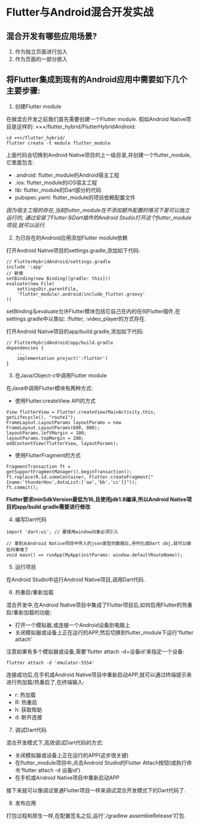 # Flutter与Android混合开发实战
## 混合开发有哪些应用场景?
1. 作为独立页面进行加入
2. 作为页面的一部分嵌入

## 将Flutter集成到现有的Android应用中需要如下几个主要步骤:
1. 创建Flutter module

在做混合开发之前我们首先需要创建一个Flutter module.
假如Android Native项目是这样的: ×××/flutter_hybrid/FlutterHybridAndroid:

```
cd ×××/flutter_hybrid/
flutter create -t module flutter_module
```

上面代码会切换到Android Native项目的上一级目录,并创建一个flutter_module,它里面包含:
- .android: flutter_module的Android宿主工程
- .ios: flutter_module的iOS宿主工程
- lib: flutter_module的Dart部分的代码
- pubspec.yaml: flutter_module的项目依赖配置文件

*因为宿主工程的存在,当前flutter_module在不添加额外配置的情况下是可以独立运行的,*
*通过安装了Flutter与Dart插件的Android Studio打开这个flutter_module项目,就可以运行.*

2. 为已存在的Android应用添加Flutter module依赖

打开Android Native项目的settings.gradle,添加如下代码:

```
// FlutterHybridAndroid/settings.gradle
include ':app'
// 新增
setBinding(new Binding([gradle: this]))
evaluate(new File(
    settingsDir.parentFile,
    'flutter_module/.android/include_flutter.groovy'
))
```

setBinding与evaluate允许Flutter模块包括它自己在内的任何Flutter插件,在settings.gradle中以类似:
:flutter, :video_player的方式存在.

打开Android Native项目的app/build.gradle,添加如下代码:

```
// FlutterHybridAndroid/app/build.gradle
dependencies {
    ...
    implementation project(':flutter')
}
```

3. 在Java/Object-c中调用Flutter module

在Java中调用Flutter模块有两种方式:
- 使用Flutter.createView API的方式

```
View flutterView = Flutter.createView(MainActivity.this, getLifecycle(), "route1");
FrameLayout.LayoutParams layoutParams = new FrameLayout.LayoutParams(600, 800);
layoutParams.leftMargin = 100;
layoutParams.topMargin = 200;
addContentView(flutterView, layoutParams);
```

- 使用FlutterFragment的方式

```
FragmentTransaction ft = getSupportFragmentManager().beginTransaction();
ft.replace(R.id.someContainer, Flutter.createFragment("{name:'thunderHou',dataList:['aa','bb','cc']}"));
ft.commit();
```              

**Flutter要求minSdkVersion最低为16,且使用jdk1.8编译,所以Android Native项目的app/build.gradle需要进行修改**

4. 编写Dart代码

```
import 'dart:ui'; // 要使用window对象必须引入

// 拿到从Android Native项目中传入的json类型的数据后,序列化成Dart obj,就可以做任何事情了
void main() => runApp(MyApp(initParams: window.defaultRouteName));
```

5. 运行项目

在Android Studio中运行Android Native项目,调用Dart代码.

6. 热重启/重新加载

混合开发中,在Android Native项目中集成了Flutter项目后,如何启用Flutter的热重启/重新加载的功能:
- 打开一个模拟器,或连接一个Android设备到电脑上
- 关闭模拟器或设备上正在运行的APP,然后切换到flutter_module下运行'flutter attach'

注意如果有多个模拟器或设备,需要'flutter attach -d+设备id'来指定一个设备:

`flutter attach -d 'emulator-5554'`

连接成功后,在手机或Android Native项目中重新启动APP,就可以通过终端提示来进行热加载/热重启了,在终端输入:
- r: 热加载
- R: 热重启
- h: 获取帮助
- d: 断开连接

7. 调试Dart代码

混合开发模式下,高效调试Dart代码的方式:
- 关闭模拟器或设备上正在运行的APP(这步很关键)
- 在flutter_module项目中,点击Android Studio的Flutter Attach按钮(或执行命令'flutter attach -d 设备id')
- 在手机或Android Native项目中重新启动APP

接下来就可以像调试普通Flutter项目一样来调试混合开发模式下的Dart代码了.

8. 发布应用

打包过程和原生一样,在配置签名之后,运行'./gradlew assembleRelease'打包.

